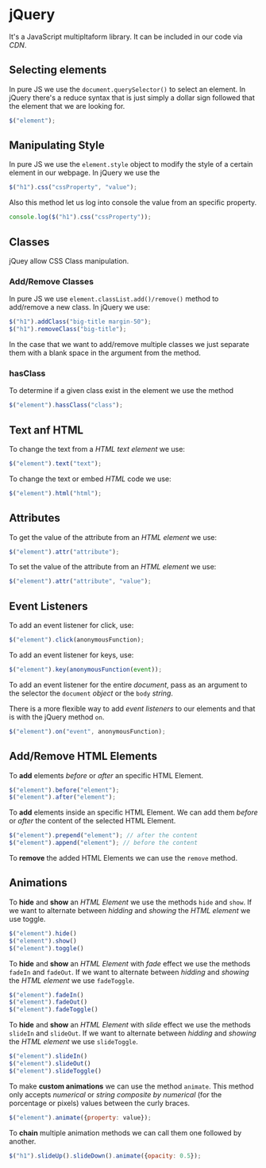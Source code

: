 # jQuery

It's a JavaScript multipltaform library. It can be included in our code via _CDN_.

## Selecting elements

In pure JS we use the `document.querySelector()` to select an element. In jQuery there's a reduce syntax that is just simply a dollar sign followed that the element that we are looking for.

```js
$("element");
```

## Manipulating Style

In pure JS we use the `element.style` object to modify the style of a certain element in our webpage. In jQuery we use the

```js
$("h1").css("cssProperty", "value");
```

Also this method let us log into console the value from an specific property.

```js
console.log($("h1").css("cssProperty"));
```

## Classes

jQuey allow CSS Class manipulation.

### Add/Remove Classes

In pure JS we use `element.classList.add()/remove()` method to add/remove a new class. In jQuery we use:

```js
$("h1").addClass("big-title margin-50");
$("h1").removeClass("big-title");
```

In the case that we want to add/remove multiple classes we just separate them with a blank space in the argument from the method.

### hasClass

To determine if a given class exist in the element we use the method

```js
$("element").hassClass("class");
```

## Text anf HTML

To change the text from a _HTML text element_ we use:

```js
$("element").text("text");
```

To change the text or embed _HTML_ code we use:

```js
$("element").html("html");
```

## Attributes

To get the value of the attribute from an _HTML element_ we use:

```js
$("element").attr("attribute");
```

To set the value of the attribute from an _HTML element_ we use:

```js
$("element").attr("attribute", "value");
```

## Event Listeners

To add an event listener for click, use:

```js
$("element").click(anonymousFunction);
```

To add an event listener for keys, use:

```js
$("element").key(anonymousFunction(event));
```

To add an event listener for the entire _document_, pass as an argument to the selector the `document` _object_ or the `body` _string_.

There is a more flexible way to add _event listeners_ to our elements and that is with the jQuery method `on`.

```js
$("element").on("event", anonymousFunction);
```

## Add/Remove HTML Elements

To **add** elements _before_ or _after_ an specific HTML Element.

```js
$("element").before("element");
$("element").after("element");
```

To **add** elements inside an specific HTML Element. We can add them _before_ or _after_ the content of the selected HTML Element.

```js
$("element").prepend("element"); // after the content
$("element").append("element"); // before the content
```

To **remove** the added HTML Elements we can use the `remove` method.

## Animations

To **hide** and **show** an _HTML Element_ we use the methods `hide` and `show`. If we want to alternate between _hidding_ and _showing_ the _HTML element_ we use toggle.

```js
$("element").hide()
$("element").show()
$("element").toggle()
```

To **hide** and **show** an _HTML Element_ with _fade_  effect we use the methods `fadeIn` and `fadeOut`. If we want to alternate between _hidding_ and _showing_ the _HTML element_ we use `fadeToggle`.

```js
$("element").fadeIn()
$("element").fadeOut()
$("element").fadeToggle()
```

To **hide** and **show** an _HTML Element_ with _slide_ effect we use the methods `slideIn` and `slideOut`. If we want to alternate between _hidding_ and _showing_ the _HTML element_ we use `slideToggle`.

```js
$("element").slideIn()
$("element").slideOut()
$("element").slideToggle()
```

To make **custom animations** we can use the method `animate`. This method only accepts _numerical_ or _string composite by numerical_ (for the porcentage or pixels) values between the curly braces.

```js
$("element").animate({property: value});
```

To **chain** multiple animation methods we can call them one followed by another.

```js
$("h1").slideUp().slideDown().animate({opacity: 0.5});
```
